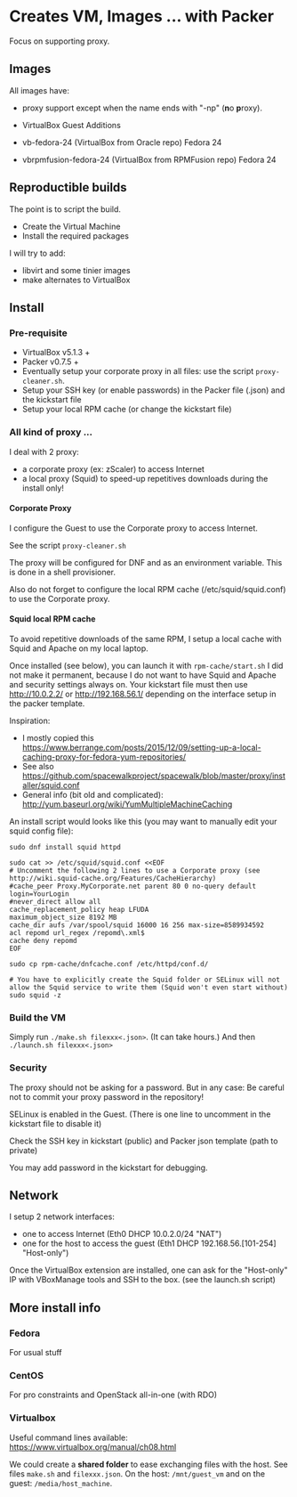 # Creates VM, Images ... with Packer 

Focus on supporting proxy.

## Images

All images have: 
- proxy support except when the name ends with "-np" (**n**o **p**roxy).
- VirtualBox Guest Additions

- vb-fedora-24 (VirtualBox from Oracle repo)  Fedora 24 
- vbrpmfusion-fedora-24 (VirtualBox from RPMFusion repo)  Fedora 24 


## Reproductible builds

The point is to script the build.
- Create the Virtual Machine
- Install the required packages

I will try to add:
- libvirt and some tinier images
- make alternates to VirtualBox


## Install
### Pre-requisite
 
- VirtualBox v5.1.3 +
- Packer v0.7.5 +
- Eventually setup your corporate proxy in all files: use the script `proxy-cleaner.sh`.
- Setup your SSH key (or enable passwords) in the Packer file (.json) and the kickstart file
- Setup your local RPM cache (or change the kickstart file)
 
### All kind of proxy ...

I deal with 2 proxy:
- a corporate proxy (ex: zScaler) to access Internet
- a local proxy (Squid) to speed-up repetitives downloads during the install only!

#### Corporate Proxy

I configure the Guest to use the Corporate proxy to access Internet.

See the script `proxy-cleaner.sh`

The proxy will be configured for DNF and as an environment variable. This is done in a shell provisioner.

Also do not forget to configure the local RPM cache (/etc/squid/squid.conf) to use the Corporate proxy.

#### Squid local RPM cache
 
To avoid repetitive downloads of the same RPM, I setup a local cache with Squid and Apache on my local laptop.

Once installed (see below), you can launch it with `rpm-cache/start.sh` I did not make it permanent, because I do not want to have Squid and Apache and security settings always on.
Your kickstart file must then use http://10.0.2.2/ or http://192.168.56.1/ depending on the interface setup in the packer template.

Inspiration:
- I mostly copied this https://www.berrange.com/posts/2015/12/09/setting-up-a-local-caching-proxy-for-fedora-yum-repositories/
- See also https://github.com/spacewalkproject/spacewalk/blob/master/proxy/installer/squid.conf
- General info (bit old and complicated): http://yum.baseurl.org/wiki/YumMultipleMachineCaching

An install script would looks like this (you may want to manually edit your squid config file):
```
sudo dnf install squid httpd

sudo cat >> /etc/squid/squid.conf <<EOF
# Uncomment the following 2 lines to use a Corporate proxy (see http://wiki.squid-cache.org/Features/CacheHierarchy)
#cache_peer Proxy.MyCorporate.net parent 80 0 no-query default login=YourLogin
#never_direct allow all
cache_replacement_policy heap LFUDA
maximum_object_size 8192 MB
cache_dir aufs /var/spool/squid 16000 16 256 max-size=8589934592
acl repomd url_regex /repomd\.xml$
cache deny repomd
EOF

sudo cp rpm-cache/dnfcache.conf /etc/httpd/conf.d/

# You have to explicitly create the Squid folder or SELinux will not allow the Squid service to write them (Squid won't even start without)
sudo squid -z
```

### Build the VM
 
Simply run `./make.sh filexxx<.json>`. (It can take hours.)
And then `./launch.sh filexxx<.json>`

### Security
 
The proxy should not be asking for a password.  But in any case: Be careful not to commit your proxy password in the repository!

SELinux is enabled in the Guest. (There is one line to uncomment in the kickstart file to disable it)

Check the SSH key in kickstart (public) and Packer json template (path to private)

You may add password in the kickstart for debugging.


## Network

I setup 2 network interfaces: 
- one to access Internet (Eth0 DHCP 10.0.2.0/24 "NAT")
- one for the host to access the guest (Eth1 DHCP 192.168.56.[101-254] "Host-only")

Once the VirtualBox extension are installed, one can ask for the "Host-only" IP with VBoxManage tools and SSH to the box. (see the launch.sh script)

## More install info
 
### Fedora

For usual stuff

### CentOS

For pro constraints and OpenStack all-in-one (with RDO)

### Virtualbox

Useful command lines available: https://www.virtualbox.org/manual/ch08.html

We could create a **shared folder** to ease exchanging files with the host. See files `make.sh` and `filexxx.json`.
On the host: `/mnt/guest_vm` and on the guest: `/media/host_machine`.


